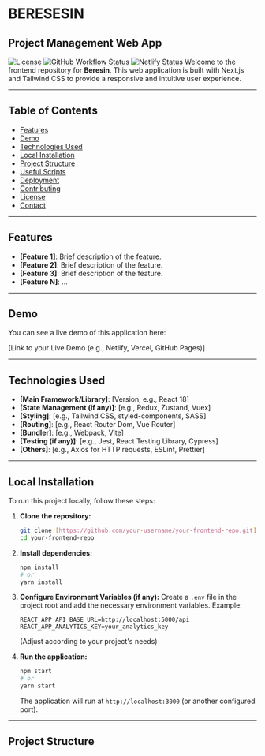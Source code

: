 # BERESESIN

## Project Management Web App

[![License](https://img.shields.io/badge/License-MIT-blue.svg)](LICENSE)
[![GitHub Workflow Status](https://img.shields.io/github/workflow/status/your-username/your-frontend-repo/main?label=Build%20Status)](https://github.com/your-username/your-frontend-repo/actions)
[![Netlify Status](https://api.netlify.com/api/v1/badges/your-netlify-site-id/deploy-status)](https://app.netlify.com/sites/your-netlify-site-name/deploys)
Welcome to the frontend repository for **Beresin**. This web application is built with Next.js and Tailwind CSS to provide a responsive and intuitive user experience.

---

## Table of Contents

- [Features](#features)
- [Demo](#demo)
- [Technologies Used](#technologies-used)
- [Local Installation](#local-installation)
- [Project Structure](#project-structure)
- [Useful Scripts](#useful-scripts)
- [Deployment](#deployment)
- [Contributing](#contributing)
- [License](#license)
- [Contact](#contact)

---

## Features

- **[Feature 1]**: Brief description of the feature.
- **[Feature 2]**: Brief description of the feature.
- **[Feature 3]**: Brief description of the feature.
- **[Feature N]**: ...

---

## Demo

You can see a live demo of this application here:

[Link to your Live Demo (e.g., Netlify, Vercel, GitHub Pages)]

---

## Technologies Used

- **[Main Framework/Library]**: [Version, e.g., React 18]
- **[State Management (if any)]**: [e.g., Redux, Zustand, Vuex]
- **[Styling]**: [e.g., Tailwind CSS, styled-components, SASS]
- **[Routing]**: [e.g., React Router Dom, Vue Router]
- **[Bundler]**: [e.g., Webpack, Vite]
- **[Testing (if any)]**: [e.g., Jest, React Testing Library, Cypress]
- **[Others]**: [e.g., Axios for HTTP requests, ESLint, Prettier]

---

## Local Installation

To run this project locally, follow these steps:

1.  **Clone the repository:**

    ```bash
    git clone [https://github.com/your-username/your-frontend-repo.git](https://github.com/your-username/your-frontend-repo.git)
    cd your-frontend-repo
    ```

2.  **Install dependencies:**

    ```bash
    npm install
    # or
    yarn install
    ```

3.  **Configure Environment Variables (if any):**
    Create a `.env` file in the project root and add the necessary environment variables. Example:

    ```
    REACT_APP_API_BASE_URL=http://localhost:5000/api
    REACT_APP_ANALYTICS_KEY=your_analytics_key
    ```

    (Adjust according to your project's needs)

4.  **Run the application:**
    ```bash
    npm start
    # or
    yarn start
    ```
    The application will run at `http://localhost:3000` (or another configured port).

---

## Project Structure
